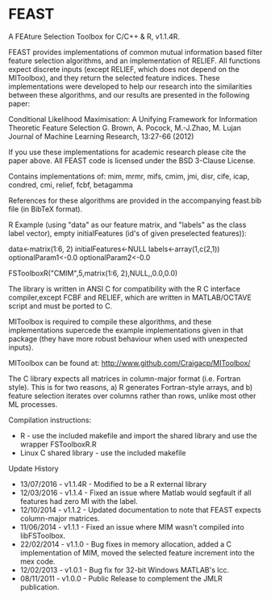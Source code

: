 FEAST
=====

A FEAture Selection Toolbox for C/C++ &amp; R, v1.1.4R.

FEAST provides implementations of common mutual information based filter
feature selection algorithms, and an implementation of RELIEF. All functions
expect discrete inputs (except RELIEF, which does not depend on the MIToolbox),
and they return the selected feature indices. These implementations were
developed to help our research into the similarities between these algorithms,
and our results are presented in the following paper:

 Conditional Likelihood Maximisation: A Unifying Framework for Information Theoretic Feature Selection
 G. Brown, A. Pocock, M.-J.Zhao, M. Lujan
 Journal of Machine Learning Research, 13:27-66 (2012)

If you use these implementations for academic research please cite the paper
above.  All FEAST code is licensed under the BSD 3-Clause License.

Contains implementations of:
   mim, mrmr, mifs, cmim, jmi, disr, cife, icap, condred, cmi, relief, fcbf, betagamma

References for these algorithms are provided in the accompanying feast.bib file
(in BibTeX format).

R Example (using "data" as our feature matrix, and "labels" as the class label vector), empty initialFeatures (id's of given preselected features)):

data<-matrix(1:6, 2)
initialFeatures<-NULL
labels<-array(1,c(2,1))
optionalParam1<-0.0
optionalParam2<-0.0

FSToolboxR("CMIM",5,matrix(1:6, 2),NULL,,0.0,0.0)



The library is written in ANSI C for compatibility with the R C interface
compiler,except FCBF and RELIEF, which are written in MATLAB/OCTAVE
script and must be ported to C.

MIToolbox is required to compile these algorithms, and these implementations
supercede the example implementations given in that package (they have more
robust behaviour when used with unexpected inputs).

MIToolbox can be found at: http://www.github.com/Craigacp/MIToolbox/

The C library expects all matrices in column-major format (i.e. Fortran style).
This is for two reasons, a) R generates Fortran-style arrays, and b)
feature selection iterates over columns rather than rows, unlike most other ML
processes. 

Compilation instructions:
 - R - use the included makefile and import the shared library and use the wrapper FSToolboxR.R
 - Linux C shared library - use the included makefile

Update History
 - 13/07/2016 - v1.1.4R - Modified to be a R external library
 - 12/03/2016 - v1.1.4 - Fixed an issue where Matlab would segfault if all features had zero MI with the label.
 - 12/10/2014 - v1.1.2 - Updated documentation to note that FEAST expects column-major matrices.
 - 11/06/2014 - v1.1.1 - Fixed an issue where MIM wasn't compiled into libFSToolbox.
 - 22/02/2014 - v1.1.0 - Bug fixes in memory allocation, added a C implementation of MIM, moved the selected feature increment into the mex code.
 - 12/02/2013 - v1.0.1 - Bug fix for 32-bit Windows MATLAB's lcc.
 - 08/11/2011 - v1.0.0 - Public Release to complement the JMLR publication.
